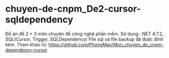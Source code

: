 # chuyen-de-cnpm_De2-cursor-sqldependency

Đồ án đề 2 + 3 môn chuyên đề công nghệ phần mềm.
Sử dụng: .NET 4.7.2, SQL(Cursor, Trigger, SQLDependency)
File sql và file backup đã được đính kèm.
Tham khảo từ: https://github.com/PhongMax/Mon_chuyen_de_cnpm-dependency-cursor
